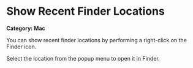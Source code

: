 # Show Recent Finder Locations

__Category: Mac__

You can show recent finder locations by performing a right-click on the Finder icon. 

Select the location from the popup menu to open it in Finder.
